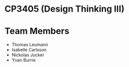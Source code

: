 # CP3405 (Design Thinking III)

# Team Members
- Thomas Leumann
- Isabelle Carlsson
- Nickolas Jucker
- Yvan Burrie
